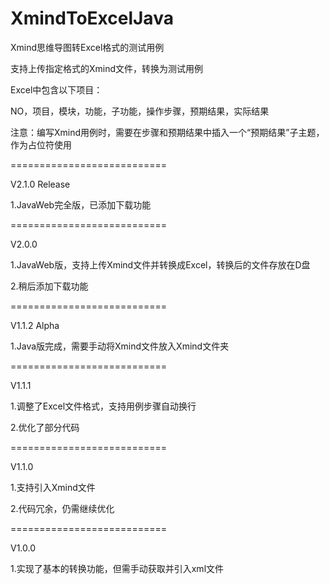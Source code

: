 # XmindToExcelJava

Xmind思维导图转Excel格式的测试用例

支持上传指定格式的Xmind文件，转换为测试用例

Excel中包含以下项目：

NO，项目，模块，功能，子功能，操作步骤，预期结果，实际结果

注意：编写Xmind用例时，需要在步骤和预期结果中插入一个“预期结果”子主题，作为占位符使用

===========================

V2.1.0 Release

1.JavaWeb完全版，已添加下载功能

===========================

V2.0.0

1.JavaWeb版，支持上传Xmind文件并转换成Excel，转换后的文件存放在D盘

2.稍后添加下载功能

===========================

V1.1.2 Alpha

1.Java版完成，需要手动将Xmind文件放入Xmind文件夹

===========================

V1.1.1

1.调整了Excel文件格式，支持用例步骤自动换行

2.优化了部分代码

===========================

V1.1.0

1.支持引入Xmind文件

2.代码冗余，仍需继续优化

===========================

V1.0.0

1.实现了基本的转换功能，但需手动获取并引入xml文件
